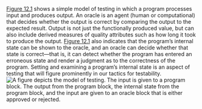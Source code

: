[Figure 12.1](ch12.xhtml#ch12fig01) shows a simple model of testing in which a program processes input and produces output. An oracle is an agent (human or computational) that decides whether the output is correct by comparing the output to the expected result. Output is not just the functionally produced value, but can also include derived measures of quality attributes such as how long it took to produce the output. [Figure 12.1](ch12.xhtml#ch12fig01) also indicates that the program’s internal state can be shown to the oracle, and an oracle can decide whether that state is correct—that is, it can detect whether the program has entered an erroneous state and render a judgment as to the correctness of the program. Setting and examining a program’s internal state is an aspect of testing that will figure prominently in our tactics for testability. ![A figure depicts the model of testing. The input is given to a program block. The output from the program block, the internal state from the program block, and the input are given to an oracle block that is either approved or rejected.](graphics/12fig01.jpg)
